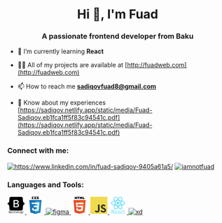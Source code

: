 <h1 align="center">Hi 👋, I'm Fuad</h1>
<h3 align="center">A passionate frontend developer from Baku</h3>

- 🌱 I’m currently learning **React**

- 👨‍💻 All of my projects are available at [http://fuadweb.com](http://fuadweb.com)

- 📫 How to reach me **sadiqovfuad8@gmail.com**

- 📄 Know about my experiences [https://sadiqov.netlify.app/static/media/Fuad-Sadiqov.eb1fca1ff5f83c94541c.pdf](https://sadiqov.netlify.app/static/media/Fuad-Sadiqov.eb1fca1ff5f83c94541c.pdf)

<h3 align="left">Connect with me:</h3>
<p align="left">
<a href="https://linkedin.com/in/https://www.linkedin.com/in/fuad-sadiqov-9405a61a5/" target="blank"><img align="center" src="https://raw.githubusercontent.com/rahuldkjain/github-profile-readme-generator/master/src/images/icons/Social/linked-in-alt.svg" alt="https://www.linkedin.com/in/fuad-sadiqov-9405a61a5/" height="30" width="40" /></a>
<a href="https://instagram.com/iamnotfuad" target="blank"><img align="center" src="https://raw.githubusercontent.com/rahuldkjain/github-profile-readme-generator/master/src/images/icons/Social/instagram.svg" alt="iamnotfuad" height="30" width="40" /></a>
</p>

<h3 align="left">Languages and Tools:</h3>
<p align="left"> <a href="https://getbootstrap.com" target="_blank" rel="noreferrer"> <img src="https://raw.githubusercontent.com/devicons/devicon/master/icons/bootstrap/bootstrap-plain-wordmark.svg" alt="bootstrap" width="40" height="40"/> </a> <a href="https://www.w3schools.com/css/" target="_blank" rel="noreferrer"> <img src="https://raw.githubusercontent.com/devicons/devicon/master/icons/css3/css3-original-wordmark.svg" alt="css3" width="40" height="40"/> </a> <a href="https://www.figma.com/" target="_blank" rel="noreferrer"> <img src="https://www.vectorlogo.zone/logos/figma/figma-icon.svg" alt="figma" width="40" height="40"/> </a> <a href="https://www.w3.org/html/" target="_blank" rel="noreferrer"> <img src="https://raw.githubusercontent.com/devicons/devicon/master/icons/html5/html5-original-wordmark.svg" alt="html5" width="40" height="40"/> </a> <a href="https://developer.mozilla.org/en-US/docs/Web/JavaScript" target="_blank" rel="noreferrer"> <img src="https://raw.githubusercontent.com/devicons/devicon/master/icons/javascript/javascript-original.svg" alt="javascript" width="40" height="40"/> </a> <a href="https://reactjs.org/" target="_blank" rel="noreferrer"> <img src="https://raw.githubusercontent.com/devicons/devicon/master/icons/react/react-original-wordmark.svg" alt="react" width="40" height="40"/> </a> <a href="https://www.adobe.com/products/xd.html" target="_blank" rel="noreferrer"> <img src="https://cdn.worldvectorlogo.com/logos/adobe-xd.svg" alt="xd" width="40" height="40"/> </a> </p>
